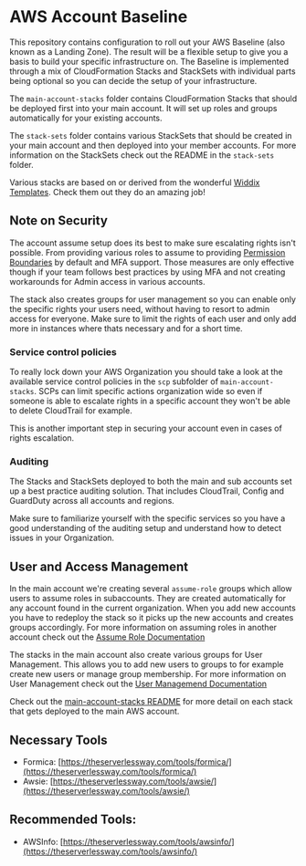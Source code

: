 # AWS Account Baseline

This repository contains configuration to roll out your AWS Baseline (also known as a Landing Zone). The result will be a flexible setup to give you a basis to build your specific infrastructure on. The Baseline is implemented through a mix of CloudFormation Stacks and StackSets with individual parts being optional so you can decide the
setup of your infrastructure.

The `main-account-stacks` folder contains CloudFormation Stacks that should be deployed first into your main account. It
will set up roles and groups automatically for your existing accounts.

The `stack-sets` folder contains various StackSets that should be created in your main account and then deployed
into your member accounts. For more information on the StackSets check out the README in the `stack-sets` folder.

Various stacks are based on or derived from the wonderful [Widdix Templates](http://templates.cloudonaut.io/en/stable/). Check them out they do an amazing job!

## Note on Security

The account assume setup does its best to make sure escalating rights isn't possible. From providing various roles
to assume to providing [Permission Boundaries](https://docs.aws.amazon.com/IAM/latest/UserGuide/access_policies_boundaries.html) by default and MFA support. Those measures are only effective though if your team follows best practices by using MFA and not creating workarounds for Admin access in various accounts.

The stack also creates groups for user management so you can enable only the specific rights your users need, without having to resort to admin access for everyone. Make sure to limit the rights of each user and only add more in instances where thats necessary and for a short time.

### Service control policies

To really lock down your AWS Organization you should take a look at the available service control policies in the `scp` subfolder of `main-account-stacks`. SCPs can limit specific actions organization wide so even if someone is able to escalate rights in a specific account they won't be able to delete CloudTrail for example.

This is another important step in securing your account even in cases of rights escalation.

### Auditing

The Stacks and StackSets deployed to both the main and sub accounts set up a best practice auditing solution. That
includes CloudTrail, Config and GuardDuty across all accounts and regions.

Make sure to familiarize yourself with the specific services so you have a good understanding of the auditing setup and understand how to detect issues in your Organization. 

## User and Access Management

In the main account we're creating several `assume-role` groups which allow users to assume roles in subaccounts.
They are created automatically for any account found in the current organization. When you add new accounts you
have to redeploy the stack so it picks up the new accounts and creates groups accordingly. For more information on assuming roles in another account check out the [Assume Role Documentation](./docs/ASSUME.md)

The stacks in the main account also create various groups for User Management. This allows you to add new users to
groups to for example create new users or manage group membership. For more information on User Management check out the [User Managemend Documentation](./docs/USER_MANAGEMENT.md)

Check out the [main-account-stacks README](./main-account-stacks/README.md) for more detail on each stack that gets deployed to the main AWS account.

## Necessary Tools

* Formica: [https://theserverlessway.com/tools/formica/](https://theserverlessway.com/tools/formica/)
* Awsie: [https://theserverlessway.com/tools/awsie/](https://theserverlessway.com/tools/awsie/)

## Recommended Tools:
* AWSInfo: [https://theserverlessway.com/tools/awsinfo/](https://theserverlessway.com/tools/awsinfo/)

